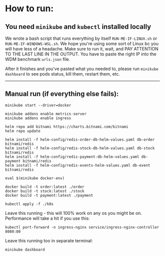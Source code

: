 # How to run:

## You need `minikube` and `kubectl` installed locally

We wrote a bash script that runs everything by itself `RUN-ME-IF-LINUX.sh` or `RUN-ME-IF-WINDOWS-WSL.sh`. We hope you're using some sort of Linux bc you will have less of a headache.
Make sure to run it, wait, and PAY ATTENTION TO THE LAST LINE IN THE OUTPUT. You have to paste the right IP into the WDM benchmark `urls.json` file.  

After it finishes and you've pasted what you needed to, please run `minikube dashboard` to see pods status, kill them, restart them, etc.

-------
## Manual run (if everything else fails):
```
minikube start --driver=docker
```
```
minikube addons enable metrics-server
minikube addons enable ingress
```
```
helm repo add bitnami https://charts.bitnami.com/bitnami
helm repo update

helm install -f helm-config/redis-order-db-helm-values.yaml db-order bitnami/redis
helm install -f helm-config/redis-stock-db-helm-values.yaml db-stock bitnami/redis
helm install -f helm-config/redis-payment-db-helm-values.yaml db-payment bitnami/redis
helm install -f helm-config/redis-events-helm-values.yaml db-event bitnami/redis
```

```
eval $(minikube docker-env)
```
```
docker build -t order:latest ./order
docker build -t stock:latest ./stock
docker build -t payment:latest ./payment
```
```
kubectl apply -f ./k8s
```
Leave this running - this will 100% work on any os you might be on. Performance will take a hit if you use this:
```
kubectl port-forward -n ingress-nginx service/ingress-nginx-controller 8080:80
```

Leave this running too in separate terminal:
```
minikube dashboard
```
